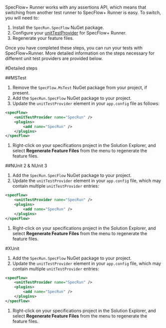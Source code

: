 SpecFlow+ Runner works with any assertions API, which means that switching from another test runner to SpecFlow+ Runner is easy. To switch, you will need to:

1. Install the `SpecRun.SpecFlow` NuGet package.
1. Configure your [unitTestProvider](http://www.specflow.org/documentation/Configuration/) for SpecFlow+ Runner.
1. Regenerate your feature files.

Once you have completed these steps, you can run your tests with SpecFlow+Runner. More detailed information on the steps necessary for different unit test providers are provided below.

#Detailed steps

##MSTest
1. Remove the `SpecFlow.MsTest` NuGet package from your project, if present.
1. Add the `SpecRun.SpecFlow` NuGet package to your project.
1. Update the `unitTestProvider` element in your `app.config` file as follows:

  ```xml
  <specFlow>
      <unitTestProvider name="SpecRun" /> 
      <plugins>
          <add name="SpecRun" />
      </plugins>
  </specFlow>
  ```

1. Right-click on your specifications project in the Solution Explorer, and select **Regenerate Feature Files** from the menu to regenerate the feature files.

##NUnit 2 & NUnit 3
1. Add the `SpecRun.SpecFlow` NuGet package to your project.
1. Update the `unitTestProvider` element in your `app.config` file, which may contain multiple `unitTestProvider` entries:

  ```xml
  <specFlow>
      <unitTestProvider name="SpecRun" />
      <plugins>
          <add name="SpecRun" />
      </plugins>
  </specFlow>
```

1. Right-click on your specifications project in the Solution Explorer, and select **Regenerate Feature Files** from the menu to regenerate the feature files.

#XUnit
1. Add the `SpecRun.SpecFlow` NuGet package to your project.
1. Update the `unitTestProvider` element in your `app.config` file, which may contain multiple `unitTestProvider` entries:
  
  ```xml
  <specFlow>
      <unitTestProvider name="SpecRun" /> 
      <plugins>
          <add name="SpecRun" />
      </plugins>
  </specFlow>
  ```

1. Right-click on your specifications project in the Solution Explorer, and select **Regenerate Feature Files** from the menu to regenerate the feature files.